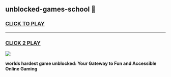 
## unblocked-games-school 👋
<h3>
<a href="https://premium.freeplayer.one?title=unblocked-games-school&ref=14F">CLICK TO PLAY</a></h3>
<hr>

<h3>
<a href="https://premium.freeplayer.one?title=unblocked-games-school&ref=14F">CLICK 2 PLAY</a>
  
</h3>

<a href="https://premium.freeplayer.one?title=unblocked-games-school&ref=12F/"><img src="https://clearcache.store/games.png"></a>


**worlds hardest game unblocked: Your Gateway to Fun and Accessible Online Gaming**
